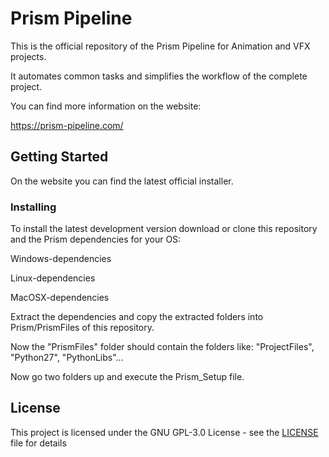 # Prism Pipeline

This is the official repository of the Prism Pipeline for Animation and VFX projects.

It automates common tasks and simplifies the workflow of the complete project.

You can find more information on the website:

https://prism-pipeline.com/

## Getting Started

On the website you can find the latest official installer.


### Installing

To install the latest development version download or clone this repository and the Prism dependencies for your OS:

Windows-dependencies

Linux-dependencies

MacOSX-dependencies

Extract the dependencies and copy the extracted folders into Prism/PrismFiles of this repository.

Now the "PrismFiles" folder should contain the folders like:
"ProjectFiles", "Python27", "PythonLibs"...

Now go two folders up and execute the Prism_Setup file.

## License

This project is licensed under the GNU GPL-3.0 License - see the [LICENSE](LICENSE) file for details